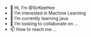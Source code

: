 - 👋 Hi, I’m @SirKeeHee
- 👀 I’m interested in Machine Learning
- 🌱 I’m currently learning java
- 💞️ I’m looking to collaborate on ...
- 📫 How to reach me ...

<!---
SirKeeHee/SirKeeHee is a ✨ special ✨ repository because its `README.md` (this file) appears on your GitHub profile.
You can click the Preview link to take a look at your changes.
--->
